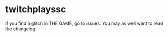 # twitchplayssc
If you find a glitch in THE GAME, go to issues. You may as well want to read the changelog

